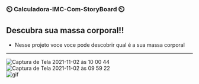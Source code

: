 ### ⏲️ Calculadora-IMC-Com-StoryBoard ⏲️

## Descubra sua massa corporal!! 
- Nesse projeto voce voce pode descobrir qual é a sua massa corporal
---------------------------------------------

![Captura de Tela 2021-11-02 às 10 00 44](https://user-images.githubusercontent.com/85207486/139852397-e319b289-f9c3-4185-8d23-64d8f99d1010.png) ![Captura de Tela 2021-11-02 às 09 59 22](https://user-images.githubusercontent.com/85207486/139852511-451b3f3c-362e-47ab-889b-5341993e6e42.png)                   
![gif](https://user-images.githubusercontent.com/85207486/139850398-6b0c785a-772d-4213-863a-cc576401572b.gif)




